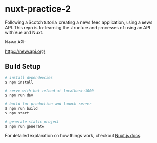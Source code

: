 # nuxt-practice-2

Following a Scotch tutorial creating a news feed application, using a news API. This repo is for learning the structure and processes of using an API with Vue and Nuxt.

News API:

https://newsapi.org/

## Build Setup

``` bash
# install dependencies
$ npm install

# serve with hot reload at localhost:3000
$ npm run dev

# build for production and launch server
$ npm run build
$ npm start

# generate static project
$ npm run generate
```

For detailed explanation on how things work, checkout [Nuxt.js docs](https://nuxtjs.org).

